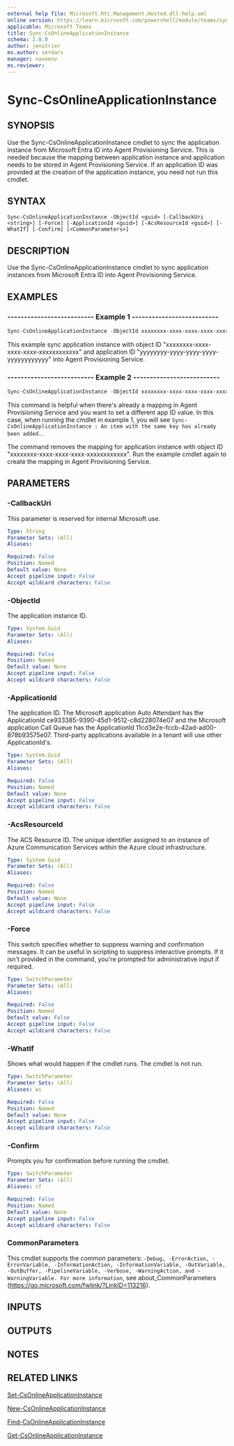 ```yaml
---
external help file: Microsoft.Rtc.Management.Hosted.dll-help.xml
online version: https://learn.microsoft.com/powershell/module/teams/sync-csonlineapplicationinstance
applicable: Microsoft Teams
title: Sync-CsOnlineApplicationInstance
schema: 2.0.0
author: jenstrier
ms.author: serdars
manager: naveenv
ms.reviewer:
---
```


# Sync-CsOnlineApplicationInstance

## SYNOPSIS
Use the Sync-CsOnlineApplicationInstance cmdlet to sync the application instance from Microsoft Entra ID into Agent Provisioning Service. This is needed because the mapping between application instance and application needs to be stored in Agent Provisioning Service. If an application ID was provided at the creation of the application instance, you need not run this cmdlet. 

## SYNTAX

```
Sync-CsOnlineApplicationInstance -ObjectId <guid> [-CallbackUri <string>] [-Force] [-ApplicationId <guid>] [-AcsResourceId <guid>] [-WhatIf] [-Confirm] [<CommonParameters>]
```

## DESCRIPTION
Use the Sync-CsOnlineApplicationInstance cmdlet to sync application instances from Microsoft Entra ID into Agent Provisioning Service.

## EXAMPLES

### -------------------------- Example 1 --------------------------
```powershell
Sync-CsOnlineApplicationInstance -ObjectId xxxxxxxx-xxxx-xxxx-xxxx-xxxxxxxxxxxx -ApplicationId yyyyyyyy-yyyy-yyyy-yyyy-yyyyyyyyyyyy
```

This example sync application instance with object ID "xxxxxxxx-xxxx-xxxx-xxxx-xxxxxxxxxxxx" and application ID "yyyyyyyy-yyyy-yyyy-yyyy-yyyyyyyyyyyy" into Agent Provisioning Service.

### -------------------------- Example 2 --------------------------
```powershell
Sync-CsOnlineApplicationInstance -ObjectId xxxxxxxx-xxxx-xxxx-xxxx-xxxxxxxxxxxx -ApplicationId 00000000-0000-0000-0000-000000000000
```
This command is helpful when there's already a mapping in Agent Provisioning Service and you want to set a different app ID value. In this case, when running the cmdlet in example 1, you will see `Sync-CsOnlineApplicationInstance : An item with the same key has already been added.`.

The command removes the mapping for application instance with object ID "xxxxxxxx-xxxx-xxxx-xxxx-xxxxxxxxxxxx". Run the example cmdlet again to create the mapping in Agent Provisioning Service.


## PARAMETERS

### -CallbackUri
This parameter is reserved for internal Microsoft use.

```yaml
Type: String
Parameter Sets: (All)
Aliases:

Required: False
Position: Named
Default value: None
Accept pipeline input: False
Accept wildcard characters: False
```

### -ObjectId
The application instance ID.

```yaml
Type: System.Guid
Parameter Sets: (All)
Aliases:

Required: False
Position: Named
Default value: None
Accept pipeline input: False
Accept wildcard characters: False
```

### -ApplicationId
The application ID. The Microsoft application Auto Attendant has the ApplicationId ce933385-9390-45d1-9512-c8d228074e07 and the Microsoft application Call Queue has the ApplicationId 11cd3e2e-fccb-42ad-ad00-878b93575e07. Third-party applications available in a tenant will use other ApplicationId's.

```yaml
Type: System.Guid
Parameter Sets: (All)
Aliases:

Required: False
Position: Named
Default value: None
Accept pipeline input: False
Accept wildcard characters: False
```

### -AcsResourceId
The ACS Resource ID. The unique identifier assigned to an instance of Azure Communication Services within the Azure cloud infrastructure.

```yaml
Type: System.Guid
Parameter Sets: (All)
Aliases:

Required: False
Position: Named
Default value: None
Accept pipeline input: False
Accept wildcard characters: False
```

### -Force
This switch specifies whether to suppress warning and confirmation messages. It can be useful in scripting to suppress interactive prompts. If it isn't provided in the command, you're prompted for administrative input if required.

```yaml
Type: SwitchParameter
Parameter Sets: (All)
Aliases:

Required: False
Position: Named
Default value: False
Accept pipeline input: False
Accept wildcard characters: False
```

### -WhatIf
Shows what would happen if the cmdlet runs.
The cmdlet is not run.

```yaml
Type: SwitchParameter
Parameter Sets: (All)
Aliases: wi

Required: False
Position: Named
Default value: None
Accept pipeline input: False
Accept wildcard characters: False
```

### -Confirm
Prompts you for confirmation before running the cmdlet.

```yaml
Type: SwitchParameter
Parameter Sets: (All)
Aliases: cf

Required: False
Position: Named
Default value: None
Accept pipeline input: False
Accept wildcard characters: False
```

### CommonParameters
This cmdlet supports the common parameters: `-Debug, -ErrorAction, -ErrorVariable, -InformationAction, -InformationVariable, -OutVariable, -OutBuffer, -PipelineVariable, -Verbose, -WarningAction, and -WarningVariable. For more information`, see about_CommonParameters (https://go.microsoft.com/fwlink/?LinkID=113216).

## INPUTS

## OUTPUTS

## NOTES

## RELATED LINKS

[Set-CsOnlineApplicationInstance](Set-CsOnlineApplicationInstance.md)

[New-CsOnlineApplicationInstance](New-CsOnlineApplicationInstance.md)

[Find-CsOnlineApplicationInstance](Find-CsOnlineApplicationInstance.md)

[Get-CsOnlineApplicationInstance](Get-CsOnlineApplicationInstance.md)
